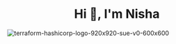 <h1 align="center">Hi 👋, I'm Nisha</h1>

![terraform-hashicorp-logo-920x920-sue-v0-600x600](https://user-images.githubusercontent.com/12909665/210186821-b8d5f01a-191e-4e8f-afb5-612e818f56bf.png)

